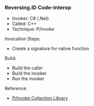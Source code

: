 ### Reversing.ID Code-Interop
* Invoker: C# (.Net)
* Called: C++
* Technique: P/Invoke

Invocation Steps:
- Create a signature for native function

Build:
- Build the caller
- Build the invoker
- Run the invoker

Reference:
- [P/Invoke Collection Library](https://github.com/AArnott/pinvoke)